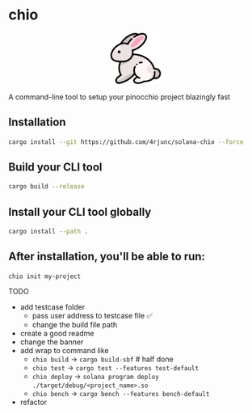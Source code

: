 # chio 

<div align="center">
  <img src="assets/logo.png" alt="Bruno CLI Logo" width="20%">
</div>

A command-line tool to setup your pinocchio project blazingly fast

## Installation

```bash
cargo install --git https://github.com/4rjunc/solana-chio --force
```

## Build your CLI tool

```bash
cargo build --release
```

## Install your CLI tool globally

```bash
cargo install --path .
```

## After installation, you'll be able to run:

```bash
chio init my-project
```

TODO
- add testcase folder
    - pass user address to testcase file ✅
    - change the build file path
- create a good readme
- change the banner 
- add wrap to command like 
    - `chio build` -> `cargo build-sbf` # half done
    - `chio test` -> `cargo test --features test-default`
    - `chio deploy` -> `solana program deploy ./target/debug/<project_name>.so`
    - `chio bench` -> `cargo bench --features bench-default`
- refactor
